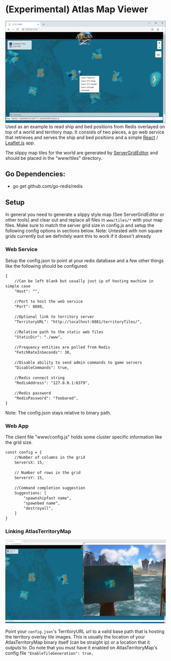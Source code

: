 # (Experimental) Atlas Map Viewer
![Alt text](Example1.jpg?raw=true "Exmaple1")
Used as an example to read ship and bed positions from Redis overlayed on top of a world and territory map.  It consists of two pieces, a go web service that retrieves and serves the ship and bed positions and a simple [React](https://reactjs.org/) / [Leaflet.js](https://leafletjs.com/) app.

The slippy map tiles for the world are generated by [ServerGridEditor](https://github.com/GrapeshotGames/ServerGridEditor) and should be placed in the "www/tiles" directory.

## Go Dependencies:
* go get github.com/go-redis/redis

## Setup
In general you need to generate a slippy style map (See ServerGridEditor or other tools) and clear out and replace all files in `www/tiles/*` with your map files. Make sure to match the server grid size in config.js and setup the following config options in sections below. Note: Untested with non square grids currently but we definitely want this to work if it doesn't already

### Web Service
Setup the config.json to point at your redis database and a few other things like the following should be configured:
```
{
    //Can be left blank but usually just ip of hosting machine in simple case 
    "Host": "",
	
    //Port to host the web service
    "Port": 8880,
	
    //Optional link to territory server
    "TerritoryURL": "http://localhost:8881/territoryTiles/",
	
    //Relative path to the static web files
    "StaticDir": "./www",
	
    //Frequency entities are polled from Redis
    "FetchRateInSeconds": 30,
	
    //Disable ability to send admin commands to game servers
    "DisableCommands": true,
	
    //Redis connect string
    "RedisAddress": "127.0.0.1:6379",
	
    //Redis password 
    "RedisPassword": "foobared",
}
```
Note: The config.json stays relative to binary path.

### Web App
The client file "www/config.js" holds some cluster specific information like the grid size.
```
const config = {
    //Number of columns in the grid
    ServersX: 15,
	
    // Number of rows in the grid
    ServersY: 15,
	
    //Command completion suggestion
    Suggestions: [
        "spawnshipfast name",
        "spawnbed name",
        "destroyall",
    ]
}
```

### Linking AtlasTerritoryMap
![Alt text](Example2.jpg?raw=true "Exmaple2")

Point your `config.json`'s TerritoryURL url to a valid base path that is hosting the territory overlay tile images. This is usually the location of your AtlasTerritoryMap binary itself (can be straight ip) or a location that it outputs to. Do note that you must have it enabled on AtlasTerritoryMap's config file `"EnableTileGeneration": true,`


